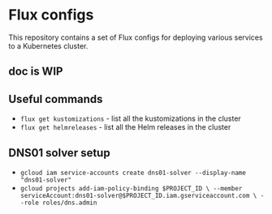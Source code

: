 # Flux configs

This repository contains a set of Flux configs for deploying various services to a Kubernetes cluster.

## doc is WIP

## Useful commands

- `flux get kustomizations` - list all the kustomizations in the cluster
- `flux get helmreleases` - list all the Helm releases in the cluster

## DNS01 solver setup

- `gcloud iam service-accounts create dns01-solver --display-name "dns01-solver"`
- `gcloud projects add-iam-policy-binding $PROJECT_ID \
  --member serviceAccount:dns01-solver@$PROJECT_ID.iam.gserviceaccount.com \
  --role roles/dns.admin`

